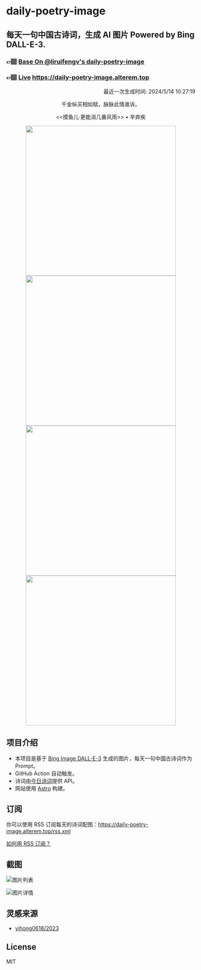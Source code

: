 
# daily-poetry-image

## 每天一句中国古诗词，生成 AI 图片 Powered by Bing DALL-E-3.

### 👉🏽 [Base On @liruifengv's daily-poetry-image](https://github.com/liruifengv/daily-poetry-image)

### 👉🏽 [Live](https://daily-poetry-image.alterem.top/) https://daily-poetry-image.alterem.top

<p align="right">
  最近一次生成时间: 2024/5/14 10:27:19
</p>
<p align="center">
千金纵买相如赋，脉脉此情谁诉。
</p>
<p align="center">
<<摸鱼儿·更能消几番风雨>> • 辛弃疾
</p>
<p align="center">
<img src="https://tse2.mm.bing.net/th/id/OIG4..jVQ4VptFsqphQcadDdf" height="400" width="400" />
<img src="https://tse3.mm.bing.net/th/id/OIG4.2zP_Zflc4Sh5AvtdF4SA" height="400" width="400" />
<img src="https://tse2.mm.bing.net/th/id/OIG4.C.B3EcfJ3sHKGvoMi9Ce" height="400" width="400" />
<img src="https://tse2.mm.bing.net/th/id/OIG4.GpmsZfn_Q5uZg3KmBVqJ" height="400" width="400" />
</p>

## 项目介绍

-   本项目是基于 [Bing Image DALL-E-3](https://www.bing.com/images/create) 生成的图片，每天一句中国古诗词作为 Prompt。
-   GitHub Action 自动触发。
-   诗词由[今日诗词](https://www.jinrishici.com/)提供 API。
-   网站使用 [Astro](https://astro.build) 构建。

## 订阅

你可以使用 RSS 订阅每天的诗词配图：https://daily-poetry-image.alterem.top/rss.xml

[如何用 RSS 订阅？](https://zhuanlan.zhihu.com/p/55026716)

## 截图

![图片列表](./screenshots/Snipaste_2023-12-28_21-00-26.png)

![图片详情](./screenshots/Snipaste_2023-12-28_21-00-53.png)

## 灵感来源

-   [yihong0618/2023](https://github.com/yihong0618/2023)

## License

MIT

